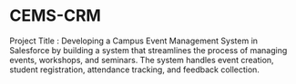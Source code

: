 # CEMS-CRM
Project Title : Developing a Campus Event Management System in Salesforce by building a system that streamlines the process of managing events, workshops, and seminars. The system handles event creation, student registration, attendance tracking, and feedback collection. 
